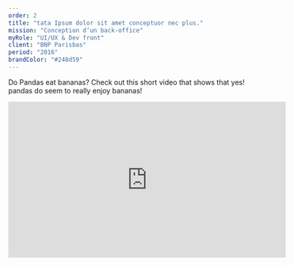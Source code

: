 ```yaml
---
order: 2
title: "tata Ipsum dolor sit amet conceptuor nec plus."
mission: "Conception d’un back-office"
myRole: "UI/UX & Dev front"
client: "BNP Parisbas"
period: "2016"
brandColor: "#248d59"
---
```


Do Pandas eat bananas? Check out this short video that shows that yes! pandas do seem to really enjoy bananas!

<iframe width="560" height="315" src="https://www.youtube.com/embed/4SZl1r2O_bY" frameborder="0" allowfullscreen></iframe>
